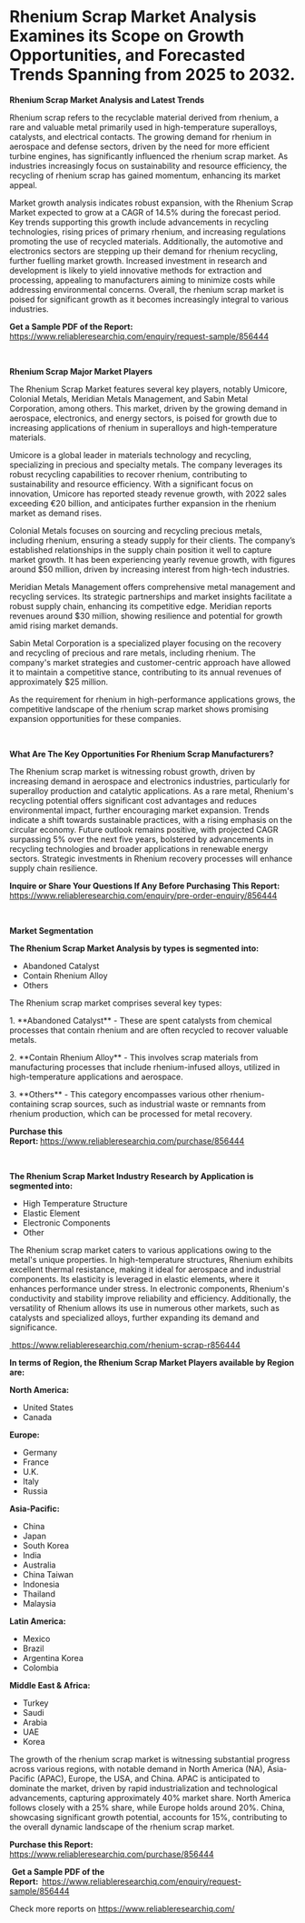 <p><h1>Rhenium Scrap Market Analysis Examines its Scope on Growth Opportunities, and Forecasted Trends Spanning from 2025 to 2032.</h1></p><p><strong>Rhenium Scrap Market Analysis and Latest Trends</strong></p>
<p><p>Rhenium scrap refers to the recyclable material derived from rhenium, a rare and valuable metal primarily used in high-temperature superalloys, catalysts, and electrical contacts. The growing demand for rhenium in aerospace and defense sectors, driven by the need for more efficient turbine engines, has significantly influenced the rhenium scrap market. As industries increasingly focus on sustainability and resource efficiency, the recycling of rhenium scrap has gained momentum, enhancing its market appeal.</p><p>Market growth analysis indicates robust expansion, with the Rhenium Scrap Market expected to grow at a CAGR of 14.5% during the forecast period. Key trends supporting this growth include advancements in recycling technologies, rising prices of primary rhenium, and increasing regulations promoting the use of recycled materials. Additionally, the automotive and electronics sectors are stepping up their demand for rhenium recycling, further fuelling market growth. Increased investment in research and development is likely to yield innovative methods for extraction and processing, appealing to manufacturers aiming to minimize costs while addressing environmental concerns. Overall, the rhenium scrap market is poised for significant growth as it becomes increasingly integral to various industries.</p></p>
<p><strong>Get a Sample PDF of the Report:&nbsp;</strong> <a href="https://www.reliableresearchiq.com/enquiry/request-sample/856444?utm_campaign=2730&utm_medium=2&utm_source=Github&utm_content=ia&utm_term=31032025&utm_id=rhenium-scrap">https://www.reliableresearchiq.com/enquiry/request-sample/856444</a></p>
<p>&nbsp;</p>
<p><strong>Rhenium Scrap Major Market Players</strong></p>
<p><p>The Rhenium Scrap Market features several key players, notably Umicore, Colonial Metals, Meridian Metals Management, and Sabin Metal Corporation, among others. This market, driven by the growing demand in aerospace, electronics, and energy sectors, is poised for growth due to increasing applications of rhenium in superalloys and high-temperature materials.</p><p>Umicore is a global leader in materials technology and recycling, specializing in precious and specialty metals. The company leverages its robust recycling capabilities to recover rhenium, contributing to sustainability and resource efficiency. With a significant focus on innovation, Umicore has reported steady revenue growth, with 2022 sales exceeding €20 billion, and anticipates further expansion in the rhenium market as demand rises.</p><p>Colonial Metals focuses on sourcing and recycling precious metals, including rhenium, ensuring a steady supply for their clients. The company’s established relationships in the supply chain position it well to capture market growth. It has been experiencing yearly revenue growth, with figures around $50 million, driven by increasing interest from high-tech industries.</p><p>Meridian Metals Management offers comprehensive metal management and recycling services. Its strategic partnerships and market insights facilitate a robust supply chain, enhancing its competitive edge. Meridian reports revenues around $30 million, showing resilience and potential for growth amid rising market demands.</p><p>Sabin Metal Corporation is a specialized player focusing on the recovery and recycling of precious and rare metals, including rhenium. The company's market strategies and customer-centric approach have allowed it to maintain a competitive stance, contributing to its annual revenues of approximately $25 million.</p><p>As the requirement for rhenium in high-performance applications grows, the competitive landscape of the rhenium scrap market shows promising expansion opportunities for these companies.</p></p>
<p>&nbsp;</p>
<p><strong>What Are The Key Opportunities For Rhenium Scrap Manufacturers?</strong></p>
<p><p>The Rhenium scrap market is witnessing robust growth, driven by increasing demand in aerospace and electronics industries, particularly for superalloy production and catalytic applications. As a rare metal, Rhenium's recycling potential offers significant cost advantages and reduces environmental impact, further encouraging market expansion. Trends indicate a shift towards sustainable practices, with a rising emphasis on the circular economy. Future outlook remains positive, with projected CAGR surpassing 5% over the next five years, bolstered by advancements in recycling technologies and broader applications in renewable energy sectors. Strategic investments in Rhenium recovery processes will enhance supply chain resilience.</p></p>
<p><strong>Inquire or Share Your Questions If Any Before Purchasing This Report:</strong> <a href="https://www.reliableresearchiq.com/enquiry/pre-order-enquiry/856444?utm_campaign=2730&utm_medium=2&utm_source=Github&utm_content=ia&utm_term=31032025&utm_id=rhenium-scrap">https://www.reliableresearchiq.com/enquiry/pre-order-enquiry/856444</a></p>
<p>&nbsp;</p>
<p><strong>Market Segmentation</strong></p>
<p><strong>The Rhenium Scrap Market Analysis by types is segmented into:</strong></p>
<p><ul><li>Abandoned Catalyst</li><li>Contain Rhenium Alloy</li><li>Others</li></ul></p>
<p><p>The Rhenium scrap market comprises several key types: </p><p>1. **Abandoned Catalyst** - These are spent catalysts from chemical processes that contain rhenium and are often recycled to recover valuable metals.</p><p>2. **Contain Rhenium Alloy** - This involves scrap materials from manufacturing processes that include rhenium-infused alloys, utilized in high-temperature applications and aerospace.</p><p>3. **Others** - This category encompasses various other rhenium-containing scrap sources, such as industrial waste or remnants from rhenium production, which can be processed for metal recovery.</p></p>
<p><strong>Purchase this Report:&nbsp;</strong><a href="https://www.reliableresearchiq.com/purchase/856444?utm_campaign=2730&utm_medium=2&utm_source=Github&utm_content=ia&utm_term=31032025&utm_id=rhenium-scrap">https://www.reliableresearchiq.com/purchase/856444</a></p>
<p>&nbsp;</p>
<p><strong>The Rhenium Scrap Market Industry Research by Application is segmented into:</strong></p>
<p><ul><li>High Temperature Structure</li><li>Elastic Element</li><li>Electronic Components</li><li>Other</li></ul></p>
<p><p>The Rhenium scrap market caters to various applications owing to the metal's unique properties. In high-temperature structures, Rhenium exhibits excellent thermal resistance, making it ideal for aerospace and industrial components. Its elasticity is leveraged in elastic elements, where it enhances performance under stress. In electronic components, Rhenium's conductivity and stability improve reliability and efficiency. Additionally, the versatility of Rhenium allows its use in numerous other markets, such as catalysts and specialized alloys, further expanding its demand and significance.</p></p>
<p><a href="https://www.reliableresearchiq.com/rhenium-scrap-r856444?utm_campaign=2730&utm_medium=2&utm_source=Github&utm_content=ia&utm_term=31032025&utm_id=rhenium-scrap">&nbsp;https://www.reliableresearchiq.com/rhenium-scrap-r856444</a></p>
<p><strong>In terms of Region, the Rhenium Scrap Market Players available by Region are:</strong></p>
<p>
    <p> <strong> North America: </strong>
        <ul>
            <li>United States</li>
            <li>Canada</li>
        </ul>
        </p> 
    <p> <strong> Europe: </strong>
        <ul>
            <li>Germany</li>
            <li>France</li>
            <li>U.K.</li>
            <li>Italy</li>
            <li>Russia</li>
        </ul>
        </p> 
    <p> <strong> Asia-Pacific: </strong>
        <ul>
            <li>China</li>
            <li>Japan</li>
            <li>South Korea</li>
            <li>India</li>
            <li>Australia</li>
            <li>China Taiwan</li>
            <li>Indonesia</li>
            <li>Thailand</li>
            <li>Malaysia</li>
        </ul>
        </p> 
    <p> <strong> Latin America: </strong>
        <ul>
            <li>Mexico</li>
            <li>Brazil</li>
            <li>Argentina Korea</li>
            <li>Colombia</li>
        </ul>
        </p> 
    <p> <strong> Middle East & Africa: </strong>
        <ul>
            <li>Turkey</li>
            <li>Saudi</li>
            <li>Arabia</li>
            <li>UAE</li>
            <li>Korea</li>
        </ul>
    </p>
    </p>
<p><p>The growth of the rhenium scrap market is witnessing substantial progress across various regions, with notable demand in North America (NA), Asia-Pacific (APAC), Europe, the USA, and China. APAC is anticipated to dominate the market, driven by rapid industrialization and technological advancements, capturing approximately 40% market share. North America follows closely with a 25% share, while Europe holds around 20%. China, showcasing significant growth potential, accounts for 15%, contributing to the overall dynamic landscape of the rhenium scrap market.</p></p>
<p><strong>Purchase this Report: </strong><a href="https://www.reliableresearchiq.com/purchase/856444?utm_campaign=2730&utm_medium=2&utm_source=Github&utm_content=ia&utm_term=31032025&utm_id=rhenium-scrap">https://www.reliableresearchiq.com/purchase/856444</a></p>
<p>&nbsp;<strong>Get a Sample PDF of the Report:&nbsp;&nbsp;</strong><a href="https://www.reliableresearchiq.com/enquiry/request-sample/856444?utm_campaign=2730&utm_medium=2&utm_source=Github&utm_content=ia&utm_term=31032025&utm_id=rhenium-scrap">https://www.reliableresearchiq.com/enquiry/request-sample/856444</a></p>
<p><strong></strong></p>
<p>Check more reports on <a href="https://www.reliableresearchiq.com/?utm_campaign=2730&utm_medium=2&utm_source=Github&utm_content=ia&utm_term=31032025&utm_id=rhenium-scrap">https://www.reliableresearchiq.com/</a></p>